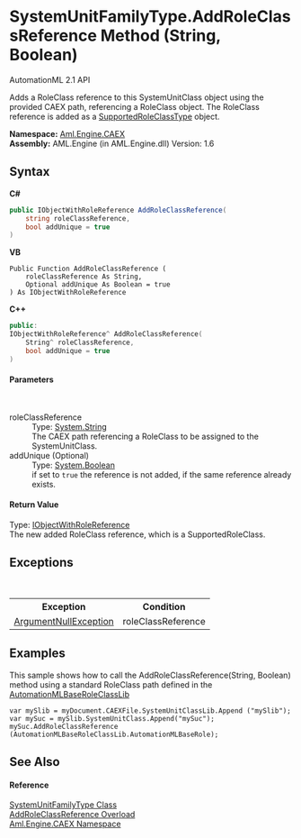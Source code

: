 # SystemUnitFamilyType.AddRoleClassReference Method (String, Boolean)
AutomationML 2.1 API 

Adds a RoleClass reference to this SystemUnitClass object using the provided CAEX path, referencing a RoleClass object. The RoleClass reference is added as a <a href="T_Aml_Engine_CAEX_SupportedRoleClassType">SupportedRoleClassType</a> object.

**Namespace:**&nbsp;<a href="N_Aml_Engine_CAEX">Aml.Engine.CAEX</a><br />**Assembly:**&nbsp;AML.Engine (in AML.Engine.dll) Version: 1.6

## Syntax

**C#**<br />
``` C#
public IObjectWithRoleReference AddRoleClassReference(
	string roleClassReference,
	bool addUnique = true
)
```

**VB**<br />
``` VB
Public Function AddRoleClassReference ( 
	roleClassReference As String,
	Optional addUnique As Boolean = true
) As IObjectWithRoleReference
```

**C++**<br />
``` C++
public:
IObjectWithRoleReference^ AddRoleClassReference(
	String^ roleClassReference, 
	bool addUnique = true
)
```


#### Parameters
&nbsp;<dl><dt>roleClassReference</dt><dd>Type: <a href="https://docs.microsoft.com/dotnet/api/system.string" target="_parent" rel="noopener noreferrer">System.String</a><br />The CAEX path referencing a RoleClass to be assigned to the SystemUnitClass.</dd><dt>addUnique (Optional)</dt><dd>Type: <a href="https://docs.microsoft.com/dotnet/api/system.boolean" target="_parent" rel="noopener noreferrer">System.Boolean</a><br />if set to `true` the reference is not added, if the same reference already exists.</dd></dl>

#### Return Value
Type: <a href="T_Aml_Engine_CAEX_IObjectWithRoleReference">IObjectWithRoleReference</a><br />The new added RoleClass reference, which is a SupportedRoleClass.

## Exceptions
&nbsp;<table><tr><th>Exception</th><th>Condition</th></tr><tr><td><a href="https://docs.microsoft.com/dotnet/api/system.argumentnullexception" target="_parent" rel="noopener noreferrer">ArgumentNullException</a></td><td>roleClassReference</td></tr></table>

## Examples
This sample shows how to call the AddRoleClassReference(String, Boolean) method using a standard RoleClass path defined in the <a href="T_Aml_Engine_AmlObjects_AutomationMLBaseRoleClassLib">AutomationMLBaseRoleClassLib</a>
```
var mySlib = myDocument.CAEXFile.SystemUnitClassLib.Append ("mySlib");
var mySuc = mySlib.SystemUnitClass.Append("mySuc");
mySuc.AddRoleClassReference (AutomationMLBaseRoleClassLib.AutomationMLBaseRole);
```


## See Also


#### Reference
<a href="T_Aml_Engine_CAEX_SystemUnitFamilyType">SystemUnitFamilyType Class</a><br /><a href="Overload_Aml_Engine_CAEX_SystemUnitFamilyType_AddRoleClassReference">AddRoleClassReference Overload</a><br /><a href="N_Aml_Engine_CAEX">Aml.Engine.CAEX Namespace</a><br />